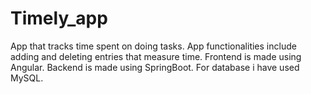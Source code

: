 # Timely_app
App that tracks time spent on doing tasks.
App functionalities include adding and deleting entries that measure time.
Frontend is made using Angular.
Backend is made using SpringBoot.
For database i have used MySQL.
